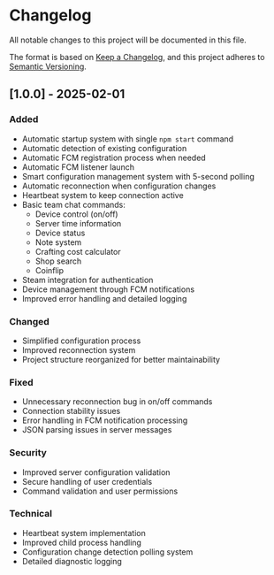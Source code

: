 # Changelog

All notable changes to this project will be documented in this file.

The format is based on [Keep a Changelog](https://keepachangelog.com/en/1.0.0/),
and this project adheres to [Semantic Versioning](https://semver.org/spec/v2.0.0.html).

## [1.0.0] - 2025-02-01

### Added
- Automatic startup system with single `npm start` command
- Automatic detection of existing configuration
- Automatic FCM registration process when needed
- Automatic FCM listener launch
- Smart configuration management system with 5-second polling
- Automatic reconnection when configuration changes
- Heartbeat system to keep connection active
- Basic team chat commands:
  - Device control (on/off)
  - Server time information
  - Device status
  - Note system
  - Crafting cost calculator
  - Shop search
  - Coinflip
- Steam integration for authentication
- Device management through FCM notifications
- Improved error handling and detailed logging

### Changed
- Simplified configuration process
- Improved reconnection system
- Project structure reorganized for better maintainability

### Fixed
- Unnecessary reconnection bug in on/off commands
- Connection stability issues
- Error handling in FCM notification processing
- JSON parsing issues in server messages

### Security
- Improved server configuration validation
- Secure handling of user credentials
- Command validation and user permissions

### Technical
- Heartbeat system implementation
- Improved child process handling
- Configuration change detection polling system
- Detailed diagnostic logging